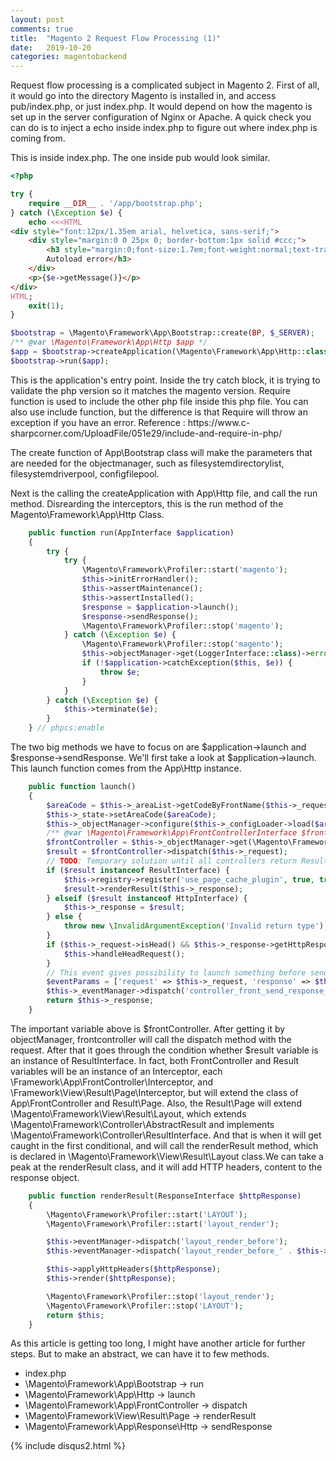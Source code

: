 ```yaml
---
layout: post
comments: true
title:  "Magento 2 Request Flow Processing (1)"
date:   2019-10-20
categories: magentobackend
---
```

<p>
Request flow processing is a complicated subject in Magento 2.
First of all, it would go into the directory Magento is installed in, and access pub/index.php, or just index.php.
It would depend on how the magento is set up in the server configuration of Nginx or Apache.
A quick check you can do is to inject a echo inside index.php to figure out where index.php is coming from.
</p>
<p>
This is inside index.php. The one inside pub would look similar.
</p>

```php
<?php

try {
    require __DIR__ . '/app/bootstrap.php';
} catch (\Exception $e) {
    echo <<<HTML
<div style="font:12px/1.35em arial, helvetica, sans-serif;">
    <div style="margin:0 0 25px 0; border-bottom:1px solid #ccc;">
        <h3 style="margin:0;font-size:1.7em;font-weight:normal;text-transform:none;text-align:left;color:#2f2f2f;">
        Autoload error</h3>
    </div>
    <p>{$e->getMessage()}</p>
</div>
HTML;
    exit(1);
}

$bootstrap = \Magento\Framework\App\Bootstrap::create(BP, $_SERVER);
/** @var \Magento\Framework\App\Http $app */
$app = $bootstrap->createApplication(\Magento\Framework\App\Http::class);
$bootstrap->run($app);

```

<p>
This is the application's entry point. Inside the try catch block, it is trying to validate the php version
so it matches the magento version. Require function is used to include the other php file inside this php file.
You can also use include function, but the difference is that Require will throw an exception if you have an error.
Reference : https://www.c-sharpcorner.com/UploadFile/051e29/include-and-require-in-php/
</p>

<p>
The create function of App\Bootstrap class will make the parameters that are needed for the objectmanager, such as 
filesystemdirectorylist, filesystemdriverpool, configfilepool. 
</p>

<p>
Next is the calling the createApplication with  App\Http file, and call the run method.
Disrearding the interceptors, this is the run method of the Magento\Framework\App\Http Class. 
</p>

```php
    public function run(AppInterface $application)
    {
        try {
            try {
                \Magento\Framework\Profiler::start('magento');
                $this->initErrorHandler();
                $this->assertMaintenance();
                $this->assertInstalled();
                $response = $application->launch();
                $response->sendResponse();
                \Magento\Framework\Profiler::stop('magento');
            } catch (\Exception $e) {
                \Magento\Framework\Profiler::stop('magento');
                $this->objectManager->get(LoggerInterface::class)->error($e->getMessage());
                if (!$application->catchException($this, $e)) {
                    throw $e;
                }
            }
        } catch (\Exception $e) {
            $this->terminate($e);
        }
    } // phpcs:enable
```

<p>
The two big methods we have to focus on are $application->launch and $response->sendResponse.
We'll first take a look at $application->launch. This launch function comes from the App\Http instance.
</p>

```php
    public function launch()
    {
        $areaCode = $this->_areaList->getCodeByFrontName($this->_request->getFrontName());
        $this->_state->setAreaCode($areaCode);
        $this->_objectManager->configure($this->_configLoader->load($areaCode));
        /** @var \Magento\Framework\App\FrontControllerInterface $frontController */
        $frontController = $this->_objectManager->get(\Magento\Framework\App\FrontControllerInterface::class);
        $result = $frontController->dispatch($this->_request);
        // TODO: Temporary solution until all controllers return ResultInterface (MAGETWO-28359)
        if ($result instanceof ResultInterface) {
            $this->registry->register('use_page_cache_plugin', true, true);
            $result->renderResult($this->_response);
        } elseif ($result instanceof HttpInterface) {
            $this->_response = $result;
        } else {
            throw new \InvalidArgumentException('Invalid return type');
        }
        if ($this->_request->isHead() && $this->_response->getHttpResponseCode() == 200) {
            $this->handleHeadRequest();
        }
        // This event gives possibility to launch something before sending output (allow cookie setting)
        $eventParams = ['request' => $this->_request, 'response' => $this->_response];
        $this->_eventManager->dispatch('controller_front_send_response_before', $eventParams);
        return $this->_response;
    }
```

<p>
The important variable above is $frontController. After getting it by objectManager, frontcontroller will call the dispatch method with the request.
After that it goes through the condition whether $result variable is an instance of ResultInterface. In fact, both FrontController and Result variables will be 
an instance of an Interceptor, each \Framework\App\FrontController\Interceptor, and \Framework\View\Result\Page\Interceptor, but will extend the class of App\FrontController and Result\Page. Also, the Result\Page will extend \Magento\Framework\View\Result\Layout, which extends \Magento\Framework\Controller\AbstractResult and implements \Magento\Framework\Controller\ResultInterface.
And that is when it will get caught in the first conditional, and will call the renderResult method, which is declared in \Magento\Framework\View\Result\Layout class.We can take a peak at the renderResult class, and it will add HTTP headers, content to the response object.
</p>

```php
    public function renderResult(ResponseInterface $httpResponse)
    {
        \Magento\Framework\Profiler::start('LAYOUT');
        \Magento\Framework\Profiler::start('layout_render');

        $this->eventManager->dispatch('layout_render_before');
        $this->eventManager->dispatch('layout_render_before_' . $this->request->getFullActionName());

        $this->applyHttpHeaders($httpResponse);
        $this->render($httpResponse);

        \Magento\Framework\Profiler::stop('layout_render');
        \Magento\Framework\Profiler::stop('LAYOUT');
        return $this;
    }
```

<p>
As this article is getting too long, I might have another article for further steps. But to make an abstract, we can have it to few methods.
</p>

<ul>
	<li>index.php</li>
        <li>\Magento\Framework\App\Bootstrap -> run</li>
        <li>\Magento\Framework\App\Http -> launch</li>
        <li>\Magento\Framework\App\FrontController -> dispatch</li>
        <li>\Magento\Framework\View\Result\Page -> renderResult</li>
        <li>\Magento\Framework\App\Response\Http -> sendResponse</li>
</ul>

{% include disqus2.html %}

